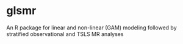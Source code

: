 # glsmr
An R package for linear and non-linear (GAM) modeling followed by stratified observational and TSLS MR analyses
